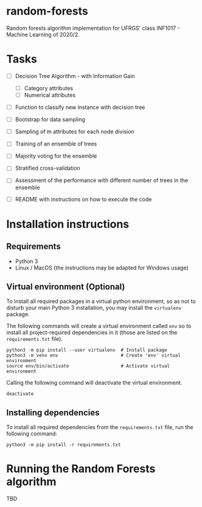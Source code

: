 # random-forests
Random forests algorithm implementation for UFRGS' class INF1017 - Machine Learning of 2020/2.

# Tasks
- [ ] Decision Tree Algorithm - with Information Gain
  - [ ] Category attributes
  - [ ] Numerical attributes
- [ ] Function to classify new instance with decision tree
- [ ] Bootstrap for data sampling
- [ ] Sampling of m attributes for each node division
- [ ] Training of an ensemble of trees
- [ ] Majority voting for the ensemble
- [ ] Stratified cross-validation
- [ ] Assessment of the performance with different number of trees in the ensemble
- [ ] README with instructions on how to execute the code


# Installation instructions

## Requirements
- Python 3
- Linux / MacOS (the instructions may be adapted for Windows usage)

## Virtual environment (Optional)
To install all required packages in a virtual python environment, so as not to disturb your main Python 3 installation, you may install the `virtualenv` package.

The following commands will create a virtual environment called `env` so to install all project-required dependencies in it (those are listed on the `requirements.txt` file).

```shell
python3 -m pip install --user virtualenv  # Install package
python3 -m venv env                       # Create 'env' virtual environment
source env/bin/activate                   # Activate virtual environment
```

Calling the following command will deactivate the virtual environment.

````shell
deactivate
````

## Installing dependencies

To install all required dependencies from the `requirements.txt` file, run the following command:

```shell
python3 -m pip install -r requirements.txt
```

# Running the Random Forests algorithm

TBD



